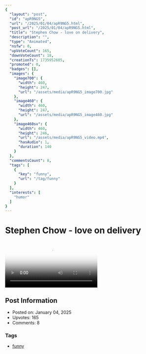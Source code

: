 ```yaml
---
{
  "layout": "post",
  "id": "apR9NG5",
  "url": "/2025/01/04/apR9NG5.html",
  "post_url": "/2025/01/04/apR9NG5.html",
  "title": "Stephen Chow - love on delivery",
  "description": "",
  "type": "Animated",
  "nsfw": 0,
  "upVoteCount": 165,
  "downVoteCount": 18,
  "creationTs": 1735952605,
  "promoted": 0,
  "badges": [],
  "images": {
    "image700": {
      "width": 460,
      "height": 247,
      "url": "/assets/media/apR9NG5_image700.jpg"
    },
    "image460": {
      "width": 460,
      "height": 247,
      "url": "/assets/media/apR9NG5_image460.jpg"
    },
    "image460sv": {
      "width": 460,
      "height": 246,
      "url": "/assets/media/apR9NG5_video.mp4",
      "hasAudio": 1,
      "duration": 140
    }
  },
  "commentsCount": 8,
  "tags": [
    {
      "key": "funny",
      "url": "/tag/funny"
    }
  ],
  "interests": [
    "humor"
  ]
}
---
```


# Stephen Chow - love on delivery

<video controls playsinline loop poster="/assets/media/apR9NG5_image460.jpg">
  <source src="/assets/media/apR9NG5_video.mp4" type="video/mp4">
  Your browser does not support the video tag.
</video>

## Post Information

- Posted on: January 04, 2025
- Upvotes: 165
- Comments: 8

### Tags

- [funny](/tag/funny)
